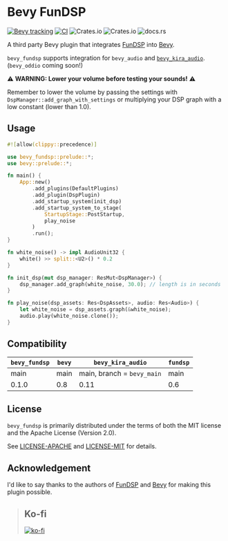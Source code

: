 # Bevy FunDSP

[![Bevy tracking](https://img.shields.io/badge/Bevy%20tracking-main-lightblue)](https://github.com/bevyengine/bevy/blob/main/docs/plugins_guidelines.md#main-branch-tracking) [![CI](https://github.com/harudagondi/bevy_fundsp/actions/workflows/rust.yml/badge.svg)](https://github.com/harudagondi/bevy_fundsp/actions/workflows/rust.yml) ![Crates.io](https://img.shields.io/crates/v/bevy_fundsp) ![Crates.io](https://img.shields.io/crates/l/bevy_fundsp) ![docs.rs](https://img.shields.io/docsrs/bevy_fundsp)

A third party Bevy plugin that integrates [FunDSP] into [Bevy].

`bevy_fundsp` supports integration for `bevy_audio` and [`bevy_kira_audio`]. (`bevy_oddio` coming soon!)

[FunDSP]: https://github.com/SamiPerttu/fundsp
[Bevy]: https://github.com/bevyengine/bevy
[`bevy_kira_audio`]: https://github.com/NiklasEi/bevy_kira_audio

⚠ **WARNING: Lower your volume before testing your sounds!** ⚠

Remember to lower the volume by passing the settings with `DspManager::add_graph_with_settings`
or multiplying your DSP graph with a low constant (lower than 1.0).

## Usage

```rust no_run
#![allow(clippy::precedence)]

use bevy_fundsp::prelude::*;
use bevy::prelude::*;

fn main() {
    App::new()
        .add_plugins(DefaultPlugins)
        .add_plugin(DspPlugin)
        .add_startup_system(init_dsp)
        .add_startup_system_to_stage(
            StartupStage::PostStartup,
            play_noise
        )
        .run();
}

fn white_noise() -> impl AudioUnit32 {
    white() >> split::<U2>() * 0.2
}

fn init_dsp(mut dsp_manager: ResMut<DspManager>) {
    dsp_manager.add_graph(white_noise, 30.0); // length is in seconds
}

fn play_noise(dsp_assets: Res<DspAssets>, audio: Res<Audio>) {
    let white_noise = dsp_assets.graph(&white_noise);
    audio.play(white_noise.clone());
}

```

## Compatibility

| `bevy_fundsp` | `bevy` | `bevy_kira_audio`          | `fundsp` |
| ------------- | ------ | -------------------------- | -------- |
| main          | main   | main, branch = `bevy_main` | main     |
| 0.1.0         | 0.8    | 0.11                       | 0.6      |

## License

`bevy_fundsp` is primarily distributed under the terms of both the MIT license
and the Apache License (Version 2.0).

See [LICENSE-APACHE](LICENSE-APACHE) and [LICENSE-MIT](LICENSE-MIT) for details.

## Acknowledgement

I'd like to say thanks to the authors of [FunDSP] and [Bevy] for making this plugin possible.

> ## Ko-fi
>
> [![ko-fi](https://ko-fi.com/img/githubbutton_sm.svg)](https://ko-fi.com/D1D11H8FF)